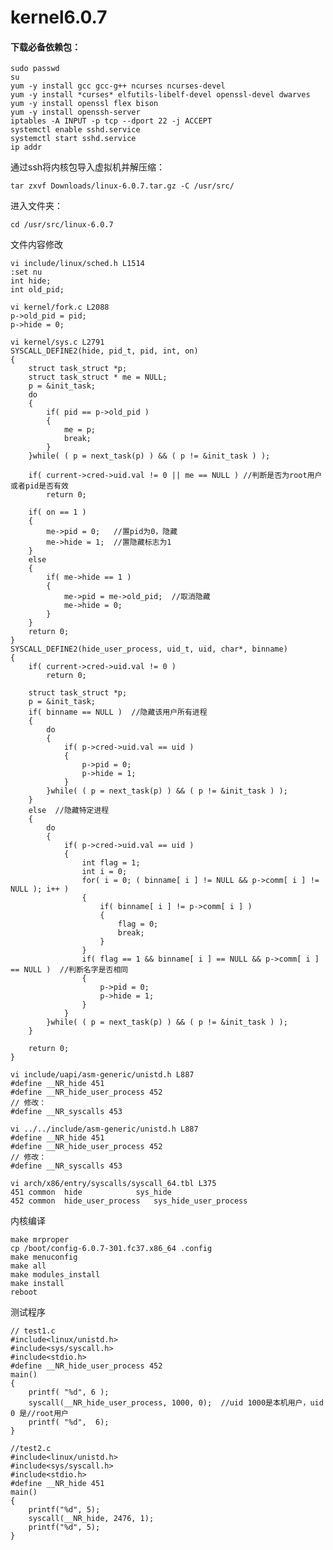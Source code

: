 # kernel6.0.7
#### 下载必备依赖包：

    sudo passwd
    su
    yum -y install gcc gcc-g++ ncurses ncurses-devel
    yum -y install *curses* elfutils-libelf-devel openssl-devel dwarves
    yum -y install openssl flex bison
    yum -y install openssh-server
    iptables -A INPUT -p tcp --dport 22 -j ACCEPT
    systemctl enable sshd.service
    systemctl start sshd.service
    ip addr

通过ssh将内核包导入虚拟机并解压缩：
    
    tar zxvf Downloads/linux-6.0.7.tar.gz -C /usr/src/

进入文件夹：

    cd /usr/src/linux-6.0.7
    
文件内容修改
    
    vi include/linux/sched.h L1514
    :set nu
    int hide;
    int old_pid;
    
    vi kernel/fork.c L2088
    p->old_pid = pid;
    p->hide = 0;
    
    vi kernel/sys.c L2791
    SYSCALL_DEFINE2(hide, pid_t, pid, int, on)
    {
        struct task_struct *p;
	    struct task_struct * me = NULL;
	    p = &init_task;
	    do
	    {
		    if( pid == p->old_pid )
		    {
			    me = p;
			    break;
		    }	
        }while( ( p = next_task(p) ) && ( p != &init_task ) );
	
	    if( current->cred->uid.val != 0 || me == NULL ) //判断是否为root用户或者pid是否有效
		    return 0;
	
	    if( on == 1 )
	    {  
		    me->pid = 0;   //置pid为0，隐藏
		    me->hide = 1;  //置隐藏标志为1
	    }
	    else
	    {
		    if( me->hide == 1 )
		    {
			    me->pid = me->old_pid;  //取消隐藏
			    me->hide = 0;
		    }
	    }
	    return 0;
    }
    SYSCALL_DEFINE2(hide_user_process, uid_t, uid, char*, binname)
    {
	    if( current->cred->uid.val != 0 )
		    return 0;
	
	    struct task_struct *p;
	    p = &init_task;
	    if( binname == NULL )  //隐藏该用户所有进程
	    {
		    do
		    {
			    if( p->cred->uid.val == uid )
			    {
				    p->pid = 0;
				    p->hide = 1;
			    }
		    }while( ( p = next_task(p) ) && ( p != &init_task ) );
        }
	    else  //隐藏特定进程
	    {
		    do
		    {
			    if( p->cred->uid.val == uid )
			    {
			        int flag = 1;
				    int i = 0;
				    for( i = 0; ( binname[ i ] != NULL && p->comm[ i ] != NULL ); i++ )
				    {
					    if( binname[ i ] != p->comm[ i ] )
					    {
						    flag = 0;
						    break;
					    }
				    }
				    if( flag == 1 && binname[ i ] == NULL && p->comm[ i ] == NULL )  //判断名字是否相同
				    {
					    p->pid = 0;
					    p->hide = 1;
				    }
			    }
		    }while( ( p = next_task(p) ) && ( p != &init_task ) );
	    }

        return 0;
    }
   
    vi include/uapi/asm-generic/unistd.h L887
    #define __NR_hide 451
    #define __NR_hide_user_process 452
    // 修改：
    #define __NR_syscalls 453
    
    vi ../../include/asm-generic/unistd.h L887
    #define __NR_hide 451
    #define __NR_hide_user_process 452
    // 修改：
    #define __NR_syscalls 453
    
    vi arch/x86/entry/syscalls/syscall_64.tbl L375
    451	common	hide			sys_hide
    452	common	hide_user_process	sys_hide_user_process
    
内核编译

    make mrproper
    cp /boot/config-6.0.7-301.fc37.x86_64 .config
    make menuconfig
    make all
    make modules_install
    make install
    reboot

测试程序
	
	// test1.c
	#include<linux/unistd.h>
	#include<sys/syscall.h>
	#include<stdio.h>
	#define __NR_hide_user_process 452
	main()
	{
		printf( "%d", 6 );
		syscall(__NR_hide_user_process, 1000, 0);  //uid 1000是本机用户，uid 0 是//root用户
		printf( "%d",  6);
	}
	
	//test2.c
	#include<linux/unistd.h>
	#include<sys/syscall.h>
	#include<stdio.h>
	#define __NR_hide 451
	main()
	{
		printf("%d", 5);
		syscall(__NR_hide, 2476, 1);
		printf("%d", 5);
	}
